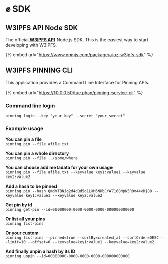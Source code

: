 # ✊ SDK

## W3IPFS API Node SDK

The official[ ](w3ipfs-api/)[**W3IPFS API**](w3ipfs-api/) Node.js SDK. This is the easiest way to start developing with W3IPFS.&#x20;

{% embed url="https://www.npmjs.com/package/aioz-w3ipfs-sdk" %}

## W3IPFS PINNING CLI

This application provides a Command Line Interface for Pinning APIs.

{% embed url="https://10.0.0.50/tue.phan/pinning-service-cli" %}

### Command line login

`pinning login --key "your_key" --secret "your_secret"`

### Example usage

**You can pin a file**\
`pinning pin --file afile.txt`

**You can pin a whole directory**\
`pinning pin --file ../some/where`

**You can choose add metadata for your own usage**\
`pinning pin --file afile.txt --keyvalue key1:value1 --keyvalue key2:value2`

**Add a hash to be pinned**\
`pinning pin --hash QmdYTBNig2d4dQd5o1LXM3NHbCYA7168NpN5R9m44vDj88 --keyvalue key1:value1 --keyvalue key2:value2`

**Get pin by id**\
`pinning get-pin --id=00000000-0000-0000-0000-000000000000`

**Or list all your pins**\
`pinning list-pins`

**Or your custom**\
`pinning list-pins --pinned=true --sortBy=created_at --sortOrder=DESC --limit=10 --offset=0 --keyvalue=key1:value1 --keyvalue=key2:value2`

**And finally unpin a hash by its ID**\
`pinning unpin --id=00000000-0000-0000-0000-000000000000`

